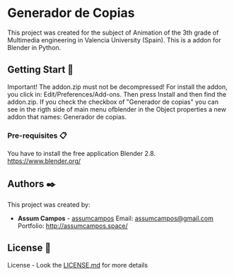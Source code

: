 # Generador de Copias


This project was created for the subject of Animation of the 3th grade of Multimedia engineering in Valencia University (Spain).
This is a addon for Blender in Python.


## Getting Start 🚀

Important! The addon.zip must not be decompressed!
For install the addon, you click in: Edit/Preferences/Add-ons. Then press Install and then find the addon.zip. If you check the checkbox of "Generador de copias" 
you can see in the rigth side of main menu ofblender in the Object properties a new addon that names: Generador de copias.


### Pre-requisites 📋

You have to install the free application Blender 2.8.
https://www.blender.org/


## Authors ✒️

This project was created by:

* **Assum Campos** - [assumcampos](https://github.com/assumcampos)
Email: assumcampos@gmail.com
Portfolio: http://assumcampos.space/

## License 📄

License  - Look the [LICENSE.md](LICENSE.txt) for more details

